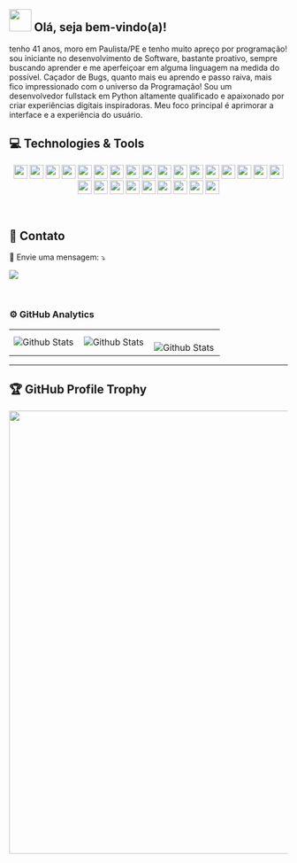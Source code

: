 <span>

## <img src="https://i.imgur.com/0hdZ65D.gif" width="40px"> Olá, seja bem-vindo(a)!</h2>

</span>
<p align="start">  
tenho 41 anos, moro em Paulista/PE e tenho muito apreço por programação! sou iniciante no desenvolvimento de Software, bastante proativo, sempre buscando aprender e me aperfeiçoar em alguma linguagem na medida do possível.
Caçador de Bugs, quanto mais eu aprendo e passo raiva, mais fico impressionado com o universo da Programação!
Sou um desenvolvedor fullstack em Python altamente qualificado e apaixonado por criar experiências digitais inspiradoras. Meu foco principal é aprimorar a interface e a experiência do usuário.

 </p>

## 💻 Technologies & Tools

<p align="center">
<img src="https://img.shields.io/badge/-Python-%23F7DF1E?style=flat-square&logo=Python&logoColor=white" height="25"/>
<img src="https://img.shields.io/badge/-Javascript-%23F7DF1E?style=flat-square&logo=javascript&logoColor=white" height="25"/>
<img src="https://img.shields.io/badge/-Css3-%23007ACC?style=flat-square&logo=Css3&logoColor=white" height="25"/>
<img src="https://img.shields.io/badge/-Blender-%23007ACC?style=flat-square&logo=Blender&logoColor=white" height="25"/>
<img src="https://img.shields.io/badge/-Java-%238A4182?style=flat-square&logo=Java&logoColor=white" height="25"/>
<img src="https://img.shields.io/badge/-Kotlin-%23007ACC?style=flat-square&logo=Kotlin&logoColor=white" height="25"/>
<img src="https://img.shields.io/badge/-Sqlite-%23007ACC?style=flat-square&logo=Sqlite&logoColor=white" height="25"/>
<img src="https://img.shields.io/badge/-Json-%23007ACC?style=flat-square&logo=Json&logoColor=white" height="25"/>
<img src="https://img.shields.io/badge/-Html5-%23007ACC?style=flat-square&logo=Html5&logoColor=white" height="25"/>
<img src="https://img.shields.io/badge/-BootStrap-%23007ACC?style=flat-square&logo=Bootstrap&logoColor=white" height="25"/>
<img src="https://img.shields.io/badge/-Jquery-%23007ACC?style=flat-square&logo=Jquery&logoColor=white" height="25"/>
<img src="https://img.shields.io/badge/-Django-%23007ACC?style=flat-square&logo=Django&logoColor=white" height="25"/>
<img src="https://img.shields.io/badge/-Xcode-%23007ACC?style=flat-square&logo=Xcode&logoColor=white" height="25"/>
<img src="https://img.shields.io/badge/-Swift-%23007ACC?style=flat-square&logo=Swift&logoColor=white" height="25"/>
<img src="https://img.shields.io/badge/-Krita-%23007ACC?style=flat-square&logo=Krita&logoColor=white" height="25"/>
<img src="https://img.shields.io/badge/-Sass-%23007ACC?style=flat-square&logo=Sass&logoColor=white" height="25"/>
<img src="https://img.shields.io/badge/-Gulp-%23007ACC?style=flat-square&logo=Gulp&logoColor=white" height="25"/>
<img src="https://img.shields.io/badge/-Less-%23007ACC?style=flat-square&logo=Less&logoColor=white" height="25"/>
<img src="https://img.shields.io/badge/-Grunt-%23007ACC?style=flat-square&logo=Grunt&logoColor=white" height="25"/>
<img src="https://img.shields.io/badge/-Ajax-%23007ACC?style=flat-square&logo=Ajax&logoColor=white" height="25"/>
<img src="https://img.shields.io/badge/-Typecript-%23007ACC?style=flat-square&logo=typescript&logoColor=white" height="25"/>
<img src="https://img.shields.io/badge/-Vuejs-%23217346?style=flat-square&logo=Vuedotjs&logoColor=white" height="25"/>
<img src="https://img.shields.io/badge/-React-%23217346?style=flat-square&logo=React&logoColor=white" height="25"/>
<img src="https://img.shields.io/badge/-Redux-%23217346?style=flat-square&logo=Redux&logoColor=white" height="25"/>
<img src="https://img.shields.io/badge/-Cypress-%23217346?style=flat-square&logo=Cypress&logoColor=white" height="25"/>
<img src="https://img.shields.io/badge/-Docker-%23217346?style=flat-square&logo=Docker&logoColor=white" height="25"/>

</p>
<br>

## 💼 Contato
<p align="start">
  
  💌 Envie uma mensagem: ⤵️
  
</p>
<p align="start">  
  <a href="https://www.linkedin.com/in/rcouto/" alt="Linkedin">
  <img src="https://img.shields.io/badge/-Linkedin-0e76a8?style=flat-square&logo=Linkedin&logoColor=white&link=https://www.linkedin.com/in/rcouto/" /></a>
</p>

<br>

### ⚙️ GitHub Analytics

<table>
  <tr>
    <td>
      <img
        align="left"
        src="https://github-readme-stats.vercel.app/api?username=rcouto&theme=dark&hide_border=false&include_all_commits=true"
        alt="Github Stats"
      />
    </td>
    <td>
      <img
        align="left"
        src="https://github-readme-stats.vercel.app/api/top-langs/?username=rcouto&theme=dark&hide_border=false&include_all_commits=true&count_private=true&layout=compact"
        alt="Github Stats"
      />
    </td>
    <td>
      <br />
      <img
        align="left"
        src="https://github-readme-streak-stats.herokuapp.com/?user=rcouto&theme=dark&hide_border=false"
        alt="Github Stats"
      />
    </td>
  </tr>
</table>

--- 

## 🏆 GitHub Profile Trophy

<p align="center">
  <a
    href="https://github.com/ryo-ma/github-profile-trophy"
    title="repositório de troféus"
  >
    <img
      width="800"
      src="https://github-profile-trophy.vercel.app/?username=rcouto&column=8&theme=darkhub&no-frame=true&no-bg=true"
    />
  </a>
</p>
